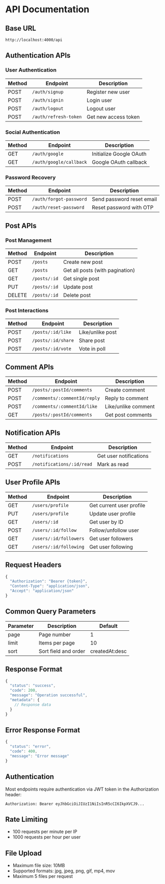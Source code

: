 # API Documentation

## Base URL

```
http://localhost:4000/api
```

## Authentication APIs

### User Authentication

| Method | Endpoint              | Description          |
| ------ | --------------------- | -------------------- |
| POST   | `/auth/signup`        | Register new user    |
| POST   | `/auth/signin`        | Login user           |
| POST   | `/auth/logout`        | Logout user          |
| POST   | `/auth/refresh-token` | Get new access token |

### Social Authentication

| Method | Endpoint                | Description             |
| ------ | ----------------------- | ----------------------- |
| GET    | `/auth/google`          | Initialize Google OAuth |
| GET    | `/auth/google/callback` | Google OAuth callback   |

### Password Recovery

| Method | Endpoint                | Description               |
| ------ | ----------------------- | ------------------------- |
| POST   | `/auth/forgot-password` | Send password reset email |
| POST   | `/auth/reset-password`  | Reset password with OTP   |

## Post APIs

### Post Management

| Method | Endpoint     | Description                     |
| ------ | ------------ | ------------------------------- |
| POST   | `/posts`     | Create new post                 |
| GET    | `/posts`     | Get all posts (with pagination) |
| GET    | `/posts/:id` | Get single post                 |
| PUT    | `/posts/:id` | Update post                     |
| DELETE | `/posts/:id` | Delete post                     |

### Post Interactions

| Method | Endpoint           | Description      |
| ------ | ------------------ | ---------------- |
| POST   | `/posts/:id/like`  | Like/unlike post |
| POST   | `/posts/:id/share` | Share post       |
| POST   | `/posts/:id/vote`  | Vote in poll     |

## Comment APIs

| Method | Endpoint                     | Description         |
| ------ | ---------------------------- | ------------------- |
| POST   | `/posts/:postId/comments`    | Create comment      |
| POST   | `/comments/:commentId/reply` | Reply to comment    |
| POST   | `/comments/:commentId/like`  | Like/unlike comment |
| GET    | `/posts/:postId/comments`    | Get post comments   |

## Notification APIs

| Method | Endpoint                  | Description            |
| ------ | ------------------------- | ---------------------- |
| GET    | `/notifications`          | Get user notifications |
| POST   | `/notifications/:id/read` | Mark as read           |

## User Profile APIs

| Method | Endpoint               | Description              |
| ------ | ---------------------- | ------------------------ |
| GET    | `/users/profile`       | Get current user profile |
| PUT    | `/users/profile`       | Update user profile      |
| GET    | `/users/:id`           | Get user by ID           |
| POST   | `/users/:id/follow`    | Follow/unfollow user     |
| GET    | `/users/:id/followers` | Get user followers       |
| GET    | `/users/:id/following` | Get user following       |

## Request Headers

```javascript
{
  "Authorization": "Bearer {token}",
  "Content-Type": "application/json",
  "Accept": "application/json"
}
```

## Common Query Parameters

| Parameter | Description          | Default        |
| --------- | -------------------- | -------------- |
| page      | Page number          | 1              |
| limit     | Items per page       | 10             |
| sort      | Sort field and order | createdAt:desc |

## Response Format

```javascript
{
  "status": "success",
  "code": 200,
  "message": "Operation successful",
  "metadata": {
    // Response data
  }
}
```

## Error Response Format

```javascript
{
  "status": "error",
  "code": 400,
  "message": "Error message"
}
```

## Authentication

Most endpoints require authentication via JWT token in the Authorization header:

```
Authorization: Bearer eyJhbGciOiJIUzI1NiIsInR5cCI6IkpXVCJ9...
```

## Rate Limiting

- 100 requests per minute per IP
- 1000 requests per hour per user

## File Upload

- Maximum file size: 10MB
- Supported formats: jpg, jpeg, png, gif, mp4, mov
- Maximum 5 files per request
